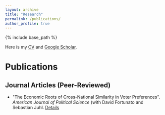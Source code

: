 ```yaml
---
layout: archive
title: "Research"
permalink: /publications/
author_profile: true
---
```


{% include base_path %}

Here is my [CV](/files/CV.pdf) and [Google Scholar](https://scholar.google.com/citations?user=mf4yXbAAAAAJ&hl=en).

# Publications
## Journal Articles (Peer-Reviewed)
* "The Economic Roots of Cross-National Similarity in Voter Preferences". *American Journal of Political Science* (with David Fortunato and Sebastian Juhl.
  [Details](../_publications/similarity.md)
  

